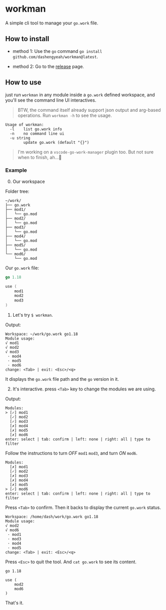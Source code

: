# workman

A simple cli tool to manage your `go.work` file.

## How to install

- method 1: Use the `go` command `go install github.com/dashengyeah/workman@latest`.

- method 2: Go to the [release](https://github.com/dashengyeah/workman/releases) page.

## How to use

just run `workman` in any module inside a `go.work` defined workspace, and you'll see the command line UI interactives.

> BTW, the command itself already support json output and arg-based operations. Run `workman -h` to see the usage.
```
Usage of workman:
  -l    list go.work info
  -n    no command line ui
  -u string
        update go.work (default "{}")
```
> I'm working on a `vscode-go-work-manager` plugin too. But not sure when to finish, ah...🎃

### Example

0. Our workspace

Folder tree:

```
~/work/
├── go.work
├── mod1/
│   └── go.mod
├── mod2/
│   └── go.mod
├── mod3/
│   └── go.mod
├── mod4/
│   └── go.mod
├── mod5/
│   └── go.mod
└── mod6/
    └── go.mod
```

Our `go.work` file:

```go
go 1.18

use (
    mod1
    mod2
    mod3
)
```

1. Let's try `$ workman`.

Output:

```
Workspace: ~/work/go.work go1.18
Module usage:
√ mod1
√ mod2
√ mod3
 · mod4
 · mod5
 · mod6
change: <Tab> | exit: <Esc>/<q>
```

It displays the `go.work` file path and the `go` version in it.

2. It's interactive. press `<Tab>` key to change the modules we are using.

Output:

```
Modules:
> [✓] mod1
  [✓] mod2
  [✓] mod3
  [✗] mod4
  [✗] mod5
  [✗] mod6
enter: select | tab: confirm | left: none | right: all | type to filter
```

Follow the instructions to turn *OFF* `mod1` `mod3`, and turn *ON* `mod6`.

```
Modules:
  [✗] mod1
  [✓] mod2
  [✗] mod3
  [✗] mod4
  [✗] mod5
> [✓] mod6
enter: select | tab: confirm | left: none | right: all | type to filter
```

Press `<Tab>` to confirm. Then it backs to display the current `go.work` status.

```
Workspace: /home/dash/work/go.work go1.18
Module usage:
√ mod2
√ mod6
 · mod1
 · mod3
 · mod4
 · mod5
change: <Tab> | exit: <Esc>/<q>
```

Press `<Esc>` to quit the tool. And `cat go.work` to see its content.

```
go 1.18

use (
    mod2
    mod6
)
```

That's it.
